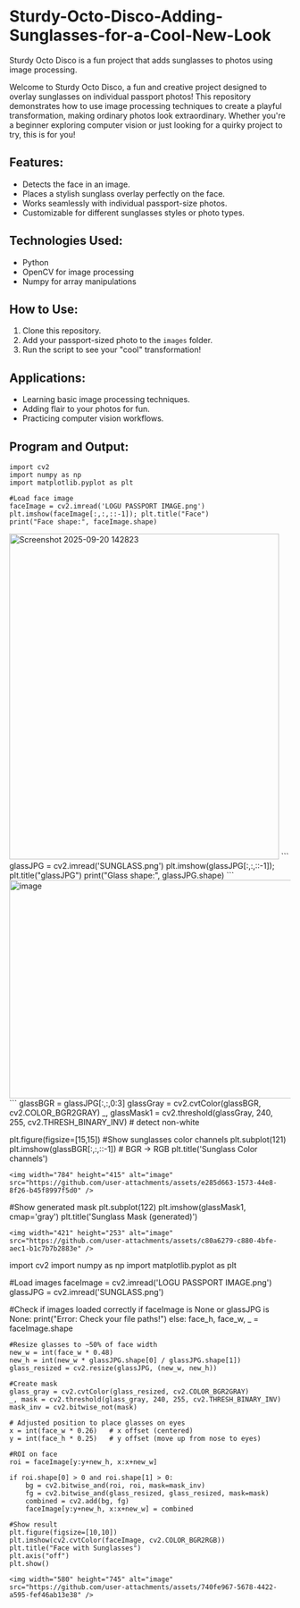 # Sturdy-Octo-Disco-Adding-Sunglasses-for-a-Cool-New-Look

Sturdy Octo Disco is a fun project that adds sunglasses to photos using image processing.

Welcome to Sturdy Octo Disco, a fun and creative project designed to overlay sunglasses on individual passport photos! This repository demonstrates how to use image processing techniques to create a playful transformation, making ordinary photos look extraordinary. Whether you're a beginner exploring computer vision or just looking for a quirky project to try, this is for you!

## Features:
- Detects the face in an image.
- Places a stylish sunglass overlay perfectly on the face.
- Works seamlessly with individual passport-size photos.
- Customizable for different sunglasses styles or photo types.

## Technologies Used:
- Python
- OpenCV for image processing
- Numpy for array manipulations

## How to Use:
1. Clone this repository.
2. Add your passport-sized photo to the `images` folder.
3. Run the script to see your "cool" transformation!

## Applications:
- Learning basic image processing techniques.
- Adding flair to your photos for fun.
- Practicing computer vision workflows.

## Program and Output:
```
import cv2
import numpy as np
import matplotlib.pyplot as plt

#Load face image
faceImage = cv2.imread('LOGU PASSPORT IMAGE.png')
plt.imshow(faceImage[:,:,::-1]); plt.title("Face")
print("Face shape:", faceImage.shape)
```
<img width="483" height="583" alt="Screenshot 2025-09-20 142823" src="https://github.com/user-attachments/assets/c8253245-0572-42ac-a0fb-69d601fa6202" />
```
glassJPG = cv2.imread('SUNGLASS.png')
plt.imshow(glassJPG[:,:,::-1]); plt.title("glassJPG")
print("Glass shape:", glassJPG.shape)
```
<img width="721" height="391" alt="image" src="https://github.com/user-attachments/assets/7878bf25-f370-44cb-b70b-57cc8323e14f" />
```
glassBGR = glassJPG[:,:,0:3]
glassGray = cv2.cvtColor(glassBGR, cv2.COLOR_BGR2GRAY)
_, glassMask1 = cv2.threshold(glassGray, 240, 255, cv2.THRESH_BINARY_INV)  # detect non-white

plt.figure(figsize=[15,15])
#Show sunglasses color channels
plt.subplot(121)
plt.imshow(glassBGR[:,:,::-1])  # BGR → RGB
plt.title('Sunglass Color channels')
```
<img width="784" height="415" alt="image" src="https://github.com/user-attachments/assets/e285d663-1573-44e8-8f26-b45f8997f5d0" />
```
#Show generated mask
plt.subplot(122)
plt.imshow(glassMask1, cmap='gray')
plt.title('Sunglass Mask (generated)')
```
<img width="421" height="253" alt="image" src="https://github.com/user-attachments/assets/c80a6279-c880-4bfe-aec1-b1c7b7b2883e" />
```
import cv2
import numpy as np
import matplotlib.pyplot as plt

#Load images
faceImage = cv2.imread('LOGU PASSPORT IMAGE.png')
glassJPG = cv2.imread('SUNGLASS.png')

#Check if images loaded correctly
if faceImage is None or glassJPG is None:
    print("Error: Check your file paths!")
else:
    face_h, face_w, _ = faceImage.shape

    #Resize glasses to ~50% of face width
    new_w = int(face_w * 0.48)
    new_h = int(new_w * glassJPG.shape[0] / glassJPG.shape[1])
    glass_resized = cv2.resize(glassJPG, (new_w, new_h))

    #Create mask
    glass_gray = cv2.cvtColor(glass_resized, cv2.COLOR_BGR2GRAY)
    _, mask = cv2.threshold(glass_gray, 240, 255, cv2.THRESH_BINARY_INV)
    mask_inv = cv2.bitwise_not(mask)

    # Adjusted position to place glasses on eyes
    x = int(face_w * 0.26)   # x offset (centered)
    y = int(face_h * 0.25)   # y offset (move up from nose to eyes)

    #ROI on face
    roi = faceImage[y:y+new_h, x:x+new_w]

    if roi.shape[0] > 0 and roi.shape[1] > 0:
        bg = cv2.bitwise_and(roi, roi, mask=mask_inv)
        fg = cv2.bitwise_and(glass_resized, glass_resized, mask=mask)
        combined = cv2.add(bg, fg)
        faceImage[y:y+new_h, x:x+new_w] = combined

    #Show result
    plt.figure(figsize=[10,10])
    plt.imshow(cv2.cvtColor(faceImage, cv2.COLOR_BGR2RGB))
    plt.title("Face with Sunglasses")
    plt.axis("off")
    plt.show()
```
<img width="580" height="745" alt="image" src="https://github.com/user-attachments/assets/740fe967-5678-4422-a595-fef46ab13e38" />


